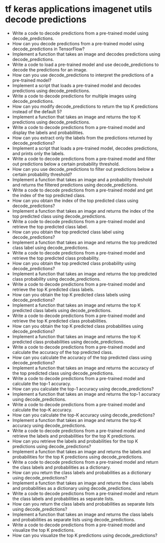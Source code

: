# tf keras applications imagenet utils decode predictions

- Write a code to decode predictions from a pre-trained model using decode_predictions.
- How can you decode predictions from a pre-trained model using decode_predictions in TensorFlow?
- Implement a function that takes an image and decodes predictions using decode_predictions.
- Write a code to load a pre-trained model and use decode_predictions to decode the predictions for an image.
- How can you use decode_predictions to interpret the predictions of a pre-trained model?
- Implement a script that loads a pre-trained model and decodes predictions using decode_predictions.
- Write a code to decode predictions for multiple images using decode_predictions.
- How can you modify decode_predictions to return the top K predictions instead of the default 5?
- Implement a function that takes an image and returns the top K predictions using decode_predictions.
- Write a code to decode predictions from a pre-trained model and display the labels and probabilities.
- How can you extract only the labels from the predictions returned by decode_predictions?
- Implement a script that loads a pre-trained model, decodes predictions, and prints only the labels.
- Write a code to decode predictions from a pre-trained model and filter out predictions below a certain probability threshold.
- How can you use decode_predictions to filter out predictions below a certain probability threshold?
- Implement a function that takes an image and a probability threshold and returns the filtered predictions using decode_predictions.
- Write a code to decode predictions from a pre-trained model and get the index of the top predicted class.
- How can you obtain the index of the top predicted class using decode_predictions?
- Implement a function that takes an image and returns the index of the top predicted class using decode_predictions.
- Write a code to decode predictions from a pre-trained model and retrieve the top predicted class label.
- How can you obtain the top predicted class label using decode_predictions?
- Implement a function that takes an image and returns the top predicted class label using decode_predictions.
- Write a code to decode predictions from a pre-trained model and retrieve the top predicted class probability.
- How can you obtain the top predicted class probability using decode_predictions?
- Implement a function that takes an image and returns the top predicted class probability using decode_predictions.
- Write a code to decode predictions from a pre-trained model and retrieve the top K predicted class labels.
- How can you obtain the top K predicted class labels using decode_predictions?
- Implement a function that takes an image and returns the top K predicted class labels using decode_predictions.
- Write a code to decode predictions from a pre-trained model and retrieve the top K predicted class probabilities.
- How can you obtain the top K predicted class probabilities using decode_predictions?
- Implement a function that takes an image and returns the top K predicted class probabilities using decode_predictions.
- Write a code to decode predictions from a pre-trained model and calculate the accuracy of the top predicted class.
- How can you calculate the accuracy of the top predicted class using decode_predictions?
- Implement a function that takes an image and returns the accuracy of the top predicted class using decode_predictions.
- Write a code to decode predictions from a pre-trained model and calculate the top-1 accuracy.
- How can you calculate the top-1 accuracy using decode_predictions?
- Implement a function that takes an image and returns the top-1 accuracy using decode_predictions.
- Write a code to decode predictions from a pre-trained model and calculate the top-K accuracy.
- How can you calculate the top-K accuracy using decode_predictions?
- Implement a function that takes an image and returns the top-K accuracy using decode_predictions.
- Write a code to decode predictions from a pre-trained model and retrieve the labels and probabilities for the top K predictions.
- How can you retrieve the labels and probabilities for the top K predictions using decode_predictions?
- Implement a function that takes an image and returns the labels and probabilities for the top K predictions using decode_predictions.
- Write a code to decode predictions from a pre-trained model and return the class labels and probabilities as a dictionary.
- How can you return the class labels and probabilities as a dictionary using decode_predictions?
- Implement a function that takes an image and returns the class labels and probabilities as a dictionary using decode_predictions.
- Write a code to decode predictions from a pre-trained model and return the class labels and probabilities as separate lists.
- How can you return the class labels and probabilities as separate lists using decode_predictions?
- Implement a function that takes an image and returns the class labels and probabilities as separate lists using decode_predictions.
- Write a code to decode predictions from a pre-trained model and visualize the top K predictions.
- How can you visualize the top K predictions using decode_predictions?
